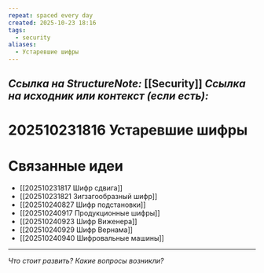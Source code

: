 ```yaml
---
repeat: spaced every day
created: 2025-10-23 18:16
tags:
  - security
aliases:
  - Устаревшие шифры
---
```

*Ссылка на StructureNote:* [[Security]]
*Ссылка на исходник или контекст (если есть):*
-

# 202510231816 Устаревшие шифры


# Связанные идеи

- [[202510231817 Шифр сдвига]] 
- [[202510231821 Зигзагообразный шифр]] 
- [[202510240827 Шифр подстановки]] 
- [[202510240917 Продукционные шифры]] 
- [[202510240923 Шифр Виженера]] 
- [[202510240929 Шифр Вернама]] 
- [[202510240940 Шифровальные машины]] 

---

*Что стоит развить? Какие вопросы возникли?*
